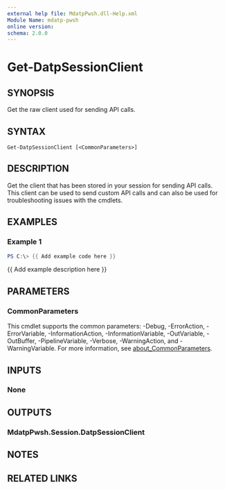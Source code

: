 ```yaml
---
external help file: MdatpPwsh.dll-Help.xml
Module Name: mdatp-pwsh
online version:
schema: 2.0.0
---
```


# Get-DatpSessionClient

## SYNOPSIS
Get the raw client used for sending API calls.

## SYNTAX

```
Get-DatpSessionClient [<CommonParameters>]
```

## DESCRIPTION
Get the client that has been stored in your session for sending API calls. This client can be used to send custom API calls and can also be used for troubleshooting issues with the cmdlets.

## EXAMPLES

### Example 1
```powershell
PS C:\> {{ Add example code here }}
```

{{ Add example description here }}

## PARAMETERS

### CommonParameters
This cmdlet supports the common parameters: -Debug, -ErrorAction, -ErrorVariable, -InformationAction, -InformationVariable, -OutVariable, -OutBuffer, -PipelineVariable, -Verbose, -WarningAction, and -WarningVariable. For more information, see [about_CommonParameters](http://go.microsoft.com/fwlink/?LinkID=113216).

## INPUTS

### None

## OUTPUTS

### MdatpPwsh.Session.DatpSessionClient

## NOTES

## RELATED LINKS

